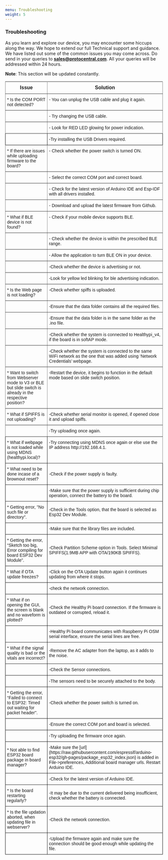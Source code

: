 ```yaml
---
menu: Troubleshooting
weight: 5
---
```


### Troubleshooting

As you learn and explore our device, you may encounter some hiccups along the way. We hope to extend our full Technical support and guidance. We have listed out some of the common issues you may come across. Do send in your queries to **sales@protocentral.com**. All your queries will be addressed within 24 hours.

**Note**: This section will be updated constantly.

<style type="text/css">
.tg  {border-collapse:collapse;border-spacing:0;}
.tg td{font-family: Arial, sans-serif;font-size:14px;padding:10px 5px;border-style:solid;border-width:1px;overflow:hidden;word-break:normal;border-color:black;}
.tg th{font-family: Arial, sans-serif;font-size:14px;font-weight:normal;padding:10px 5px;border-style:solid;border-width:1px;overflow:hidden;word-break:normal;border-color:black;}
.tg .tg-ui9f{font-size:16px;font-family:Tahoma, Geneva, sans-serif !important;;border-color: inherit; text-align: center; vertical-align: top}
.tg .tg-0pky{border-color: inherit; text-align: left; vertical-align: top}
</style>
<table class="tg">
  <tr>
    <th class="tg-ui9f"><span style="font-weight: bold">Issue</span></th>
    <th class="tg-ui9f"><span style="font-weight: bold">Solution</span></th>
  </tr>
  <tr>
    <td class="tg-0pky">* Is the COM PORT not detected?</td>
    <td class="tg-0pky">- You can unplug the USB cable and plug it again.</td>
  </tr>
  <tr>
    <td class="tg-0pky"></td>
    <td class="tg-0pky">- Try changing the USB cable.</td>
  </tr>
  <tr>
    <td class="tg-0pky"></td>
    <td class="tg-0pky">- Look for RED LED glowing for power indication.</td>
  </tr>
  <tr>
   <td class="tq-0pky"></td>
   <td class="tq-0pky">-Try installing the USB Drivers required.</td>
  </tr>
  <tr>
    <td class="tg-0pky">* If there are issues while uploading firmware to the board?</td>
    <td class="tg-0pky">- Check whether the power switch is turned ON.</td>
  </tr>
  <tr>
    <td class="tg-0pky"></td>
    <td class="tg-0pky">- Select the correct COM port and correct board.</td>
  </tr>
  <tr>
    <td class="tg-0pky"></td>
    <td class="tg-0pky">- Check for the latest version of Arduino IDE and Esp-IDF with all drivers installed.</td>
  </tr>
  <tr>
    <td class="tg-0pky"></td>
    <td class="tg-0pky">- Download and upload the latest firmware from Github.</td>
  </tr>
  <tr>
    <td class="tg-0pky">* What if BLE device is not found?</td>
    <td class="tg-0pky">- Check if your mobile device supports BLE.</td>
  </tr>
  <tr>
    <td class="tg-0pky"></td>
    <td class="tg-0pky">- Check whether the device is within the prescribed BLE range.</td>
  </tr>
  <tr>
    <td class="tg-0pky"></td>
    <td class="tg-0pky">- Allow the application to turn BLE ON in your device.</td>
  </tr>
  <tr>
    <td class="tg-0pky"></td>
    <td class="tg-0pky">-Check whether the device is advertising or not.</td>
  </tr>
  <tr>
    <td class="tg-0pky"></td>
    <td class="tg-0pky">-Look for yellow led blinking for ble advertising indication.</td>
  </tr>
  <tr>
    <td class="tg-0pky">* Is the Web page is not loading?</td>
    <td class="tg-0pky">-Check whether spiffs is uploaded.</td>
  </tr>
  <tr>
    <td class="tg-0pky"></td>
    <td class="tg-0pky">-Ensure that the data folder contains all the required files.</td>
  </tr>
  <tr>
    <td class="tg-0pky"></td>
    <td class="tg-0pky">-Ensure that the data folder is in the same folder as the .ino file.</td>
  </tr>
  <tr>
    <td class="tg-0pky"></td>
    <td class="tg-0pky">-Check whether the system is connected to Healthypi_v4, if the board is in softAP mode.</td>
  </tr>
  <tr>
    <td class="tg-0pky"></td>
    <td class="tg-0pky">-Check whether the system is connected to the same WiFi network as the one that was added using ‘Network Credentials’ webpage.</td>
  </tr>
  <tr>
    <td class="tg-0pky">* Want to switch from Webserver mode to V3 or BLE but slide switch is already in the respective position?</td>
    <td class="tg-0pky">-Restart the device, it begins to function in  the default mode based on slide switch position.</td>
    </tr>
    <tr>
      <td class="tg-0pky">* What if SPIFFS is not uploading?</td>
      <td class="tg-0pky">-Check whether serial monitor is opened, if opened close it and upload spiffs.</td>
    </tr>
    <tr>
      <td class="tg-0pky"></td>
      <td class="tg-0pky">-Try uploading once again.</td>
    </tr>
    <tr>
      <td class="tq-0pky">* What if webpage is not loaded while using MDNS (healthypi.local)?</td>
      <td class="tg-0pky">-Try connecting using MDNS once again or else use the IP address http://192.168.4.1.</td>
    </tr>
    <tr>
      <td class="tq-0pky">* What need to be done incase of a brownout reset?</td>
      <td class="tq-0pky">-Check if the power supply is faulty.</td>
    </tr>
    <tr>
      <td class="tq-0pky"></td>
      <td class="tq-0pky">-Make sure that the power supply is sufficient during chip operation, connect the battery to the board.
    </tr>
    <tr>
      <td class="tq-0pky">* Getting error, "No such file or directory". </td>
      <td class="tq-0pky">-Check in the Tools option, that the board is selected as Esp32 Dev Module.</td>
    </tr>
    <tr>
      <td class="tq-0pky"></td>
      <td class="tq-0pky">-Make sure that the library  files are included.</td>
    </tr>
    <tr>
      <td class="tq-0pky">* Getting the error, “Sketch too big, Error compiling for board ESP32 Dev Module”.</td>
      <td class="tq-0pky">-Check Partition Scheme option in Tools. Select Minimal SPIFFS(1.9MB APP with OTA/190KB SPIFFS).</td>
    </tr>
    <tr>
      <td class="tq-0pky">* What if OTA update freezes?</td>
      <td class="tq-0pky">-Click on the OTA Update button again it continues updating from where it stops. </td>
    </tr>
    <tr>
      <td class="tq-0pky"></td>
      <td class="tq-0pky">-check the network connection.</td>
    </tr>
    <tr>
      <td class="tq-0pky">* What if on opening the GUI, the screen is blank and no waveform is plotted?</td>
      <td class="tq-0pky">-Check the Healthy Pi board connection. If the firmware is outdated or corrupted, reload it.</td>
    </tr>
    <tr>
      <td class="tq-0pky"></td>
      <td class="tq-0pky">-Healthy Pi board communicates with Raspberry Pi OSM serial interface, ensure the serial lines are free.</td>
    </tr>
    <tr>
      <td class="tq-0pky">* What if the signal quality is bad or the vitals are incorrect?</td>
      <td class="tq-0pky">-Remove the AC adapter from the laptop, as it adds to the noise.</td>
    </tr>
    <tr>
      <td class="tq-0pky"></td>
      <td class="tq-0pky">-Check the Sensor connections.</td>
    </tr>
    <tr>
      <td class="tq-0pky"></td>
      <td class="tq-0pky">-The sensors need to be securely attached to the body.</td>
    </tr>
    <tr>
      <td class="tq-0pky">* Getting the error, “Failed to connect to ESP32: Timed out waiting for packet header".</td>
      <td class="tq-0pky">-Check whether the power switch is turned on.</td>
    </tr>
    <tr>
      <td class="tq-0pky"></td>
      <td class="tq-0pky">-Ensure the correct COM port and board is selected.</td>
    </tr>
    <tr>
      <td class="tq-0pky"></td>
      <td class="tq-0pky">-Try uploading the firmware once again.</td>
    </tr>
    <tr>
      <td class="tq-0pky">* Not able to find ESP32 board package in board manager?</td>
      <td class="tq-0pky">-Make sure the [url](https://raw.githubusercontent.com/espressif/arduino-esp32/gh-pages/package_esp32_index.json) is added in File->preferences, Additional board manager urls. Restart  Arduino IDE.</td>
    </tr>  
    <tr>
      <td class="tq-0pky"></td>
      <td class="tq-0pky">-Check for the latest version of Arduino IDE.</td>
    </tr>
    <tr>
      <td class="tq-0pky">* Is the board restarting regularly?</td>
      <td class="tq-0pky">-It may be due to the current delivered being insufficient, check whether the battery is connected.</td>
    </tr>
    <tr>
      <td class="tq-0pky">* Is the file updation aborted, when updating file in webserver?</td>
      <td class="tq-0pky">-Check the network connection.</td>
    </tr>
    <tr>
      <td class="tq-0pky"></td>
      <td class="tq-0pky">-Upload the firmware again and make sure the connection should be good enough while updating the file.</td>
    </tr>
  </table>
